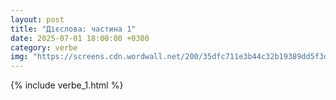 ```yaml
---
layout: post
title: "Дієслова: частина 1"
date: 2025-07-01 18:00:00 +0300
category: verbe
img: "https://screens.cdn.wordwall.net/200/35dfc711e3b44c32b19389dd5f3dc013_0"
---
```


{% include verbe_1.html %}
